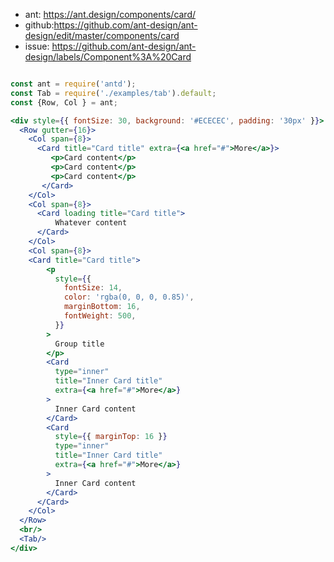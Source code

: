 * ant: https://ant.design/components/card/
* github:https://github.com/ant-design/ant-design/edit/master/components/card
* issue: https://github.com/ant-design/ant-design/labels/Component%3A%20Card
```jsx harmony

const ant = require('antd');
const Tab = require('./examples/tab').default;
const {Row, Col } = ant;

<div style={{ fontSize: 30, background: '#ECECEC', padding: '30px' }}>
  <Row gutter={16}>
    <Col span={8}>
      <Card title="Card title" extra={<a href="#">More</a>}>
         <p>Card content</p>
         <p>Card content</p>
         <p>Card content</p>
       </Card>
    </Col>
    <Col span={8}>
      <Card loading title="Card title">
          Whatever content
      </Card>
    </Col>
    <Col span={8}>
    <Card title="Card title">
        <p
          style={{
            fontSize: 14,
            color: 'rgba(0, 0, 0, 0.85)',
            marginBottom: 16,
            fontWeight: 500,
          }}
        >
          Group title
        </p>
        <Card
          type="inner"
          title="Inner Card title"
          extra={<a href="#">More</a>}
        >
          Inner Card content
        </Card>
        <Card
          style={{ marginTop: 16 }}
          type="inner"
          title="Inner Card title"
          extra={<a href="#">More</a>}
        >
          Inner Card content
        </Card>
      </Card>
    </Col>
  </Row>
  <br/>
  <Tab/>
</div>
```
